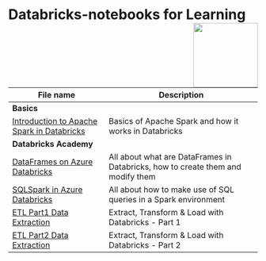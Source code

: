 #  Databricks-notebooks for Learning  <img  align ="right" width="130" src="https://devclass.com/wp-content/uploads/2018/11/databricks-logo.jpg"> 



| File name     | Description   |
| ------------- | ------------- |
| **Basics** | 
| [Introduction to Apache Spark in Databricks](https://github.com/herbzacz/Databricks-notebooks/tree/master/notebooks)  | Basics of Apache Spark and how it works in Databricks |
| **Databricks Academy** | 
| [DataFrames on Azure Databricks](https://github.com/herbzacz/Databricks-notebooks/tree/master/notebooks) | All about what are DataFrames in Databricks, how to create them and modify them |
| [SQLSpark in Azure Databricks](https://github.com/herbzacz/Databricks-notebooks/tree/master/notebooks) | All about how to make use of SQL queries in a Spark environment |
| [ETL Part1 Data Extraction](https://github.com/herbzacz/Databricks-notebooks/tree/master/notebooks) | Extract, Transform & Load with Databricks - Part 1 |
| [ETL Part2 Data Extraction](https://github.com/herbzacz/Databricks-notebooks/tree/master/notebooks) | Extract, Transform & Load with Databricks - Part 2 |


